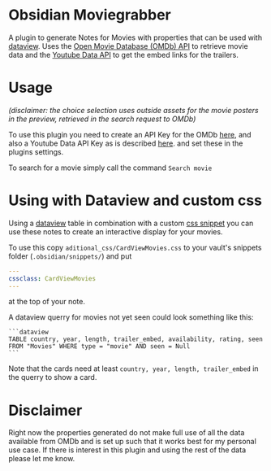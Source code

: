 # Obsidian Moviegrabber

A plugin to generate Notes for Movies with properties that can be used with [dataview](https://github.com/blacksmithgu/obsidian-dataview). Uses the [Open Movie Database (OMDb) API](http://www.omdbapi.com/) to retrieve movie data and the [Youtube Data API](https://developers.google.com/youtube/v3/docs?hl=de) to get the embed links for the trailers.



# Usage



*(disclaimer: the choice selection uses outside assets for the movie posters in the preview, retrieved in the search request to OMDb)*

To use this plugin you need to create an API Key for the OMDb [here](http://www.omdbapi.com/apikey.aspx), and also a Youtube Data API Key as is described [here](https://developers.google.com/youtube/v3/docs#calling-the-api). and set these in the plugins settings.

To search for a movie simply call the command `Search movie`

# Using with Dataview and custom css

Using a [dataview](https://github.com/blacksmithgu/) table in combination with a custom [css snippet](https://help.obsidian.md/Extending+Obsidian/CSS+snippets) you can use these notes to create an interactive display for your movies.


To use this copy `aditional_css/CardViewMovies.css` to your vault's snippets folder (`.obsidian/snippets/`) and put 

```yaml
---
cssclass: CardViewMovies
---
```
at the top of your note.

A dataview querry for movies not yet seen could look something like this:

````dataview
```dataview
TABLE country, year, length, trailer_embed, availability, rating, seen
FROM "Movies" WHERE type = "movie" AND seen = Null
```
````

Note that the cards need at least ``country, year, length, trailer_embed`` in the querry to show a card.

# Disclaimer

Right now the properties generated do not make full use of all the data available from OMDb and is set up such that it works best for my personal use case. If there is interest in this plugin and using the rest of the data please let me know.

